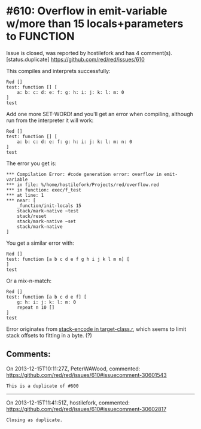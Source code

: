 
#610: Overflow in emit-variable w/more than 15 locals+parameters to FUNCTION
================================================================================
Issue is closed, was reported by hostilefork and has 4 comment(s).
[status.duplicate]
<https://github.com/red/red/issues/610>

This compiles and interprets successfully:

```
Red []
test: function [] [
    a: b: c: d: e: f: g: h: i: j: k: l: m: 0
]
test
```

Add one more SET-WORD! and you'll get an error when compiling, although run from the interpreter it will work:

```
Red []
test: function [] [
    a: b: c: d: e: f: g: h: i: j: k: l: m: n: 0
]
test
```

The error you get is:

```
*** Compilation Error: #code generation error: overflow in emit-variable 
*** in file: %/home/hostilefork/Projects/red/overflow.red 
*** in function: exec/f_test
*** at line: 1 
*** near: [
    _function/init-locals 15 
    stack/mark-native ~test 
    stack/reset 
    stack/mark-native ~set 
    stack/mark-native
]
```

You get a similar error with:

```
Red []
test: function [a b c d e f g h i j k l m n] [
]
test
```

Or a mix-n-match:

```
Red []
test: function [a b c d e f] [
    g: h: i: j: k: l: m: 0
    repeat n 10 []
]
test
```

Error originates from [stack-encode in target-class.r](https://github.com/red/red/blob/396b7240fee6b747c2d41af16f88ea23009279bf/system/targets/target-class.r#L68), which seems to limit stack offsets to fitting in a byte.  (?)



Comments:
--------------------------------------------------------------------------------

On 2013-12-15T10:11:27Z, PeterWAWood, commented:
<https://github.com/red/red/issues/610#issuecomment-30601543>

    This is a duplicate of #600

--------------------------------------------------------------------------------

On 2013-12-15T11:41:51Z, hostilefork, commented:
<https://github.com/red/red/issues/610#issuecomment-30602817>

    Closing as duplicate.

